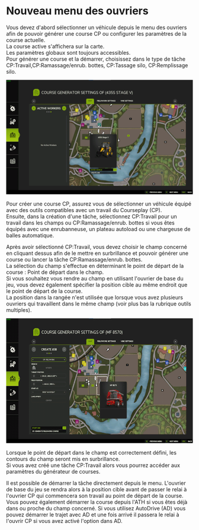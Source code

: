 # Nouveau menu des ouvriers
  
Vous devez d'abord sélectionner un véhicule depuis le menu des ouvriers afin de pouvoir générer une course CP ou configurer les paramètres de la course actuelle.   
La course active s'affichera sur la carte.  
Les paramètres globaux sont toujours accessibles.  
Pour générer une course et la démarrer, choisissez dans le type de tâche CP:Travail,CP:Ramassage/enrub. bottes, CP:Tassage silo, CP:Remplissage silo.  


![Image](../assets/images/startjobmenuhelp_0_0_1024_895.png)

  
Pour créer une course CP, assurez vous de sélectionner un véhicule équipé avec des outils compatibles avec un travail du Courseplay (CP).  
Ensuite, dans la création d'une tâche, sélectionnez CP:Travail pour un travail dans les champs ou CP:Ramassage/enrub. bottes si vous êtes équipés avec une enrubanneuse, un plateau autoload ou une chargeuse de balles automatique.  


  
Après avoir sélectionné CP:Travail, vous devez choisir le champ concerné en cliquant dessus afin de le mettre en surbrillance et pouvoir générer une course ou lancer la tâche CP:Ramassage/enrub. bottes.  
La sélection du champ s'effectue en déterminant le point de départ de la course : Point de départ dans le champ.  
Si vous souhaitez vous rendre au champ en utilisant l'ouvrier de base du jeu, vous devez également spécifier la position cible au même endroit que le point de départ de la course.  
La position dans la rangée n'est utilisée que lorsque vous avez plusieurs ouvriers qui travaillent dans le même champ (voir plus bas la rubrique outils multiples).  


![Image](../assets/images/readyjobmenuhelp_0_0_765_510.png)

  
Lorsque le point de départ dans le champ est correctement défini, les contours du champ seront mis en surbrillance.  
Si vous avez créé une tâche CP:Travail alors vous pourrez accéder aux paramètres du générateur de courses.  


  
Il est possible de démarrer la tâche directement depuis le menu. L'ouvrier de base du jeu se rendra alors à la position cible avant de passer le relai à l'ouvrier CP qui commencera son travail au point de départ de la course.  
Vous pouvez également démarrer la course depuis l'ATH si vous êtes déjà dans ou proche du champ concerné. Si vous utilisez AutoDrive (AD) vous pouvez démarrer le trajet avec AD et une fois arrivé il passera le relai à l'ouvrir CP si vous avez activé l'option dans AD.  


